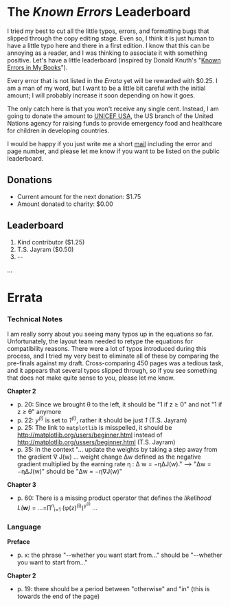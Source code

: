 The *Known Errors* Leaderboard
========================

I tried my best to cut all the little typos, errors, and formatting bugs that slipped through the copy editing stage. Even so, I think it is just human to have a little typo here and there in a first edition. I know that this can be annoying as a reader, and I was thinking to associate it with something positive. Let's have a little leaderboard (inspired by Donald Knuth's "[Known Errors in My Books](http://www-cs-faculty.stanford.edu/~uno/books.html)").

Every error that is not listed in the *Errata* yet will be rewarded with $0.25. I am a man of my word, but I want to be a little bit careful with the initial amount; I will probably increase it soon depending on how it goes.

The only catch here is that you won't receive any single cent. Instead, I am going to donate the amount to [UNICEF USA](http://www.unicefusa.org), the US branch of the United Nations agency for raising funds to provide emergency food and healthcare for children in developing countries.

I would be happy if you just write me a short [mail](mailto:mail@sebastianraschka.com) including the error and page number, and please let me know if you want to be listed on the public leaderboard.

## Donations

- Current amount for the next donation: $1.75
- Amount donated to charity: $0.00

## Leaderboard

1. Kind contributor ($1.25)
2. T.S. Jayram ($0.50)
3. --

...

# Errata

### Technical Notes

I am really sorry about you seeing many typos up in the equations so far. Unfortunately, the layout team needed to retype the equations for compatibility reasons. There were a lot of typos introduced during this process, and I tried my very best to eliminate all of these by comparing the pre-finals against my draft. Cross-comparing 450 pages was a tedious task, and it appears that several typos slipped through, so if you see something that does not make quite sense to you, please let me know.   
 
 

**Chapter 2**

- p. 20: Since we brought &theta; to the left, it should be "1 if z &#8805; 0" and not  "1 if z &#8805; &theta;" anymore
- p. 22:  *y<sup>(i)</sup>* is set to *1<sup>(i)</sup>*, rather it should be just *1* (T.S. Jayram)
- p. 25:  The link to `matplotlib` is misspelled, it should be http://matplotlib.org/users/beginner.html instead of http://matplotlib.org/ussers/beginner.html (T.S. Jayram)
- p. 35:  In the context "... update the weights by taking a step away from the gradient &nabla; J(w) ... weight change  &Delta;w defined as the negative gradient multiplied by the earning rate &eta; : &Delta; w = −&eta;&Delta;J(w)."  --> "&Delta;w = −&eta;&Delta;J(w)" should be "&Delta;w = −&eta;&nabla;J(w)"

**Chapter 3**

- p. 60: There is a missing product operator that defines the *likelihood* *L(**w**)* = ...=&prod;<sup>n</sup><sub>i=1</sub> (&phi;(z)<sup>(i)</sup>)<sup>y<sup>(i)</sup></sup> ...
 
### Language

**Preface**

- p. x: the phrase "--whether you want start from..." should be  "--whether you want to start from..."

**Chapter 2**

- p. 19: there should be a period between "otherwise" and "in" (this is towards the end of the page)
